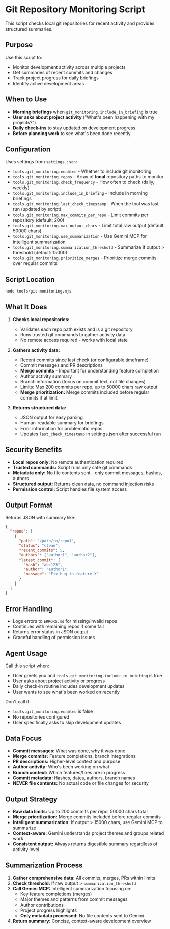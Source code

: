 # Git Repository Monitoring Script

This script checks local git repositories for recent activity and provides structured summaries.

## Purpose

Use this script to:
- Monitor development activity across multiple projects
- Get summaries of recent commits and changes
- Track project progress for daily briefings
- Identify active development areas

## When to Use

- **Morning briefings** when `git_monitoring.include_in_briefing` is true
- **User asks about project activity** ("What's been happening with my projects?")
- **Daily check-ins** to stay updated on development progress
- **Before planning work** to see what's been done recently

## Configuration

Uses settings from `settings.json`:
- `tools.git_monitoring.enabled` - Whether to include git monitoring
- `tools.git_monitoring.repos` - Array of **local** repository paths to monitor
- `tools.git_monitoring.check_frequency` - How often to check (daily, weekly)
- `tools.git_monitoring.include_in_briefing` - Include in morning briefings
- `tools.git_monitoring.last_check_timestamp` - When the tool was last run (updated by script)
- `tools.git_monitoring.max_commits_per_repo` - Limit commits per repository (default: 200)
- `tools.git_monitoring.max_output_chars` - Limit total raw output (default: 50000 chars)
- `tools.git_monitoring.use_summarization` - Use Gemini MCP for intelligent summarization
- `tools.git_monitoring.summarization_threshold` - Summarize if output > threshold (default: 15000)
- `tools.git_monitoring.prioritize_merges` - Prioritize merge commits over regular commits

## Script Location

```bash
node tools/git-monitoring.mjs
```

## What It Does

1. **Checks local repositories:**
   - Validates each repo path exists and is a git repository
   - Runs trusted git commands to gather activity data
   - No remote access required - works with local state

2. **Gathers activity data:**
   - Recent commits since last check (or configurable timeframe)
   - Commit messages and PR descriptions
   - **Merge commits** - Important for understanding feature completion
   - Author activity summary
   - Branch information (focus on commit text, not file changes)
   - Limits: Max 200 commits per repo, up to 50000 chars raw output
   - **Merge prioritization:** Merge commits included before regular commits if at limit

3. **Returns structured data:**
   - JSON output for easy parsing
   - Human-readable summary for briefings
   - Error information for problematic repos
   - Updates `last_check_timestamp` in settings.json after successful run

## Security Benefits

- **Local repos only:** No remote authentication required
- **Trusted commands:** Script runs only safe git commands
- **Metadata only:** No file contents sent - only commit messages, hashes, authors
- **Structured output:** Returns clean data, no command injection risks
- **Permission control:** Script handles file system access

## Output Format

Returns JSON with summary like:
```json
{
  "repos": [
    {
      "path": "/path/to/repo1",
      "status": "clean",
      "recent_commits": 5,
      "authors": ["author1", "author2"],
      "latest_commit": {
        "hash": "abc123",
        "author": "author1",
        "message": "Fix bug in feature X"
      }
    }
  ]
}
```

## Error Handling

- Logs errors to `ERRORS.md` for missing/invalid repos
- Continues with remaining repos if some fail
- Returns error status in JSON output
- Graceful handling of permission issues

## Agent Usage

Call this script when:
- User greets you and `tools.git_monitoring.include_in_briefing` is true
- User asks about project activity or progress
- Daily check-in routine includes development updates
- User wants to see what's been worked on recently

Don't call if:
- `tools.git_monitoring.enabled` is false
- No repositories configured
- User specifically asks to skip development updates

## Data Focus

- **Commit messages:** What was done, why it was done
- **Merge commits:** Feature completions, branch integrations
- **PR descriptions:** Higher-level context and purpose
- **Author activity:** Who's been working on what
- **Branch context:** Which features/fixes are in progress
- **Commit metadata:** Hashes, dates, authors, branch names
- **NEVER file contents:** No actual code or file changes for security

## Output Strategy

- **Raw data limits:** Up to 200 commits per repo, 50000 chars total
- **Merge prioritization:** Merge commits included before regular commits
- **Intelligent summarization:** If output > 15000 chars, use Gemini MCP to summarize
- **Context-aware:** Gemini understands project themes and groups related work
- **Consistent output:** Always returns digestible summary regardless of activity level

## Summarization Process

1. **Gather comprehensive data:** All commits, merges, PRs within limits
2. **Check threshold:** If raw output > `summarization_threshold`
3. **Call Gemini MCP:** Intelligent summarization focusing on:
   - Key feature completions (merges)
   - Major themes and patterns from commit messages
   - Author contributions
   - Project progress highlights
   - **Only metadata processed:** No file contents sent to Gemini
4. **Return summary:** Concise, context-aware development overview